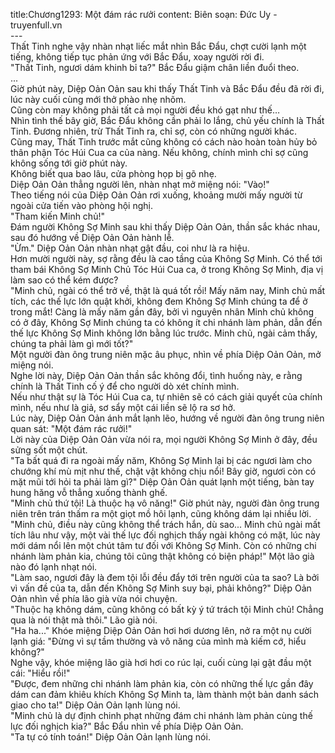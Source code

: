title:Chương1293: Một đám rác rưởi
content:
Biên soạn: Đức Uy - truyenfull.vn<br>---<br>Thất Tinh nghe vậy nhàn nhạt liếc mắt nhìn Bắc Đẩu, chợt cười lạnh một tiếng, không tiếp tục phản ứng với Bắc Đẩu, xoay người rời đi.<br>"Thất Tinh, ngươi dám khinh bỉ ta?" Bắc Đẩu giậm chân liền đuổi theo.<br>...<br>Giờ phút này, Diệp Oản Oản sau khi thấy Thất Tinh và Bắc Đẩu đều đã rời đi, lúc này cuối cùng mới thở phào nhẹ nhõm.<br>Cũng còn may không phải tất cả mọi người đều khó gạt như thế…<br>Nhìn tình thế bây giờ, Bắc Đẩu không cần phải lo lắng, chủ yếu chính là Thất Tinh. Đương nhiên, trừ Thất Tinh ra, chỉ sợ, còn có những người khác.<br>Cũng may, Thất Tinh trước mắt cũng không có cách nào hoàn toàn hủy bỏ thân phận Tóc Húi Cua ca của nàng. Nếu không, chính mình chỉ sợ cũng không sống tới giờ phút này.<br>Không biết qua bao lâu, cửa phòng họp bị gõ nhẹ.<br>Diệp Oản Oản thẳng người lên, nhàn nhạt mở miệng nói: "Vào!"<br>Theo tiếng nói của Diệp Oản Oản rơi xuống, khoảng mười mấy người từ ngoài cửa tiến vào phòng hội nghị.<br>"Tham kiến Minh chủ!"<br>Đám người Không Sợ Minh sau khi thấy Diệp Oản Oản, thần sắc khác nhau, sau đó hướng về Diệp Oản Oản hành lễ.<br>"Ừm." Diệp Oản Oản nhàn nhạt gật đầu, coi như là ra hiệu.<br>Hơn mười người này, sợ rằng đều là cao tầng của Không Sợ Minh. Có thể tới tham bái Không Sợ Minh Chủ Tóc Húi Cua ca, ở trong Không Sợ Minh, địa vị làm sao có thể kém được?<br>"Minh chủ, ngài có thể trở về, thật là quá tốt rồi! Mấy năm nay, Minh chủ mất tích, các thế lực lớn quật khởi, không đem Không Sợ Minh chúng ta để ở trong mắt! Càng là mấy năm gần đây, bởi vì nguyên nhân Minh chủ không có ở đây, Không Sợ Minh chúng ta có không ít chi nhánh làm phản, dẫn đến thế lực Không Sợ Minh không lớn bằng lúc trước. Minh chủ, ngài cảm thấy, chúng ta phải làm gì mới tốt?"<br>Một người đàn ông trung niên mặc âu phục, nhìn về phía Diệp Oản Oản, mở miệng nói.<br>Nghe lời này, Diệp Oản Oản thần sắc không đổi, tình huống này, e rằng chính là Thất Tinh cố ý để cho người dò xét chính mình.<br>Nếu như thật sự là Tóc Húi Cua ca, tự nhiên sẽ có cách giải quyết của chính mình, nếu như là giả, sơ sẩy một cái liền sẽ lộ ra sơ hở.<br>Lúc này, Diệp Oản Oản ánh mắt lạnh lẽo, hướng về người đàn ông trung niên quan sát: "Một đám rác rưởi!"<br>Lời này của Diệp Oản Oản vừa nói ra, mọi người Không Sợ Minh ở đây, đều sửng sốt một chút.<br>"Ta bất quá đi ra ngoài mấy năm, Không Sợ Minh lại bị các ngươi làm cho chướng khí mù mịt như thế, chật vật không chịu nổi! Bây giờ, ngươi còn có mặt mũi tới hỏi ta phải làm gì?" Diệp Oản Oản quát lạnh một tiếng, bàn tay hung hăng vỗ thẳng xuống thành ghế.<br>"Minh chủ thứ tội! Là thuộc hạ vô năng!" Giờ phút này, người đàn ông trung niên trên trán thấm ra một giọt mồ hôi lạnh, cũng không dám lại nhiều lời.<br>"Minh chủ, điều này cũng không thể trách hắn, dù sao... Minh chủ ngài mất tích lâu như vậy, một vài thế lực đối nghịch thấy ngài không có mặt, lúc này mới dám nổi lên một chút tâm tư đối với Không Sợ Minh. Còn có những chi nhánh làm phản kia, chúng tôi cũng thật không có biện pháp!" Một lão già nào đó lạnh nhạt nói.<br>"Làm sao, ngươi đây là đem tội lỗi đều đẩy tới trên người của ta sao? Là bởi vì vấn đề của ta, dẫn đến Không Sợ Minh suy bại, phải không?" Diệp Oản Oản nhìn về phía lão già vừa nói chuyện.<br>"Thuộc hạ không dám, cũng không có bất kỳ ý tứ trách tội Minh chủ! Chẳng qua là nói thật mà thôi." Lão già nói.<br>"Ha ha..." Khóe miệng Diệp Oản Oản hơi hơi dương lên, nở ra một nụ cười lạnh giá: "Đừng vì sự tầm thường và vô năng của mình mà kiếm cớ, hiểu không?"<br>Nghe vậy, khóe miệng lão già hơi hơi co rúc lại, cuối cùng lại gật đầu một cái: "Hiểu rồi!"<br>"Được, đem những chi nhánh làm phản kia, còn có những thế lực gần đây dám can đảm khiêu khích Không Sợ Minh ta, làm thành một bản danh sách giao cho ta!" Diệp Oản Oản lạnh lùng nói.<br>"Minh chủ là dự định chinh phạt những đám chi nhánh làm phản cùng thế lực đối nghịch kia?" Bắc Đẩu nhìn về phía Diệp Oản Oản.<br>"Ta tự có tính toán!" Diệp Oản Oản lạnh lùng nói.